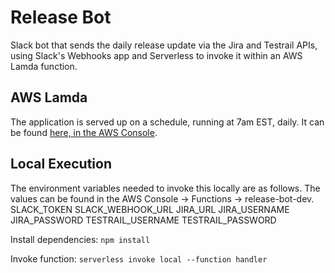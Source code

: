 # Release Bot

Slack bot that sends the daily release update via the Jira and Testrail APIs, using Slack's Webhooks app and Serverless to invoke it within an AWS Lamda function.

## AWS Lamda

The application is served up on a schedule, running at 7am EST, daily. It can be found [here, in the AWS Console](https://console.aws.amazon.com/lambda/home?region=us-east-1#/applications/release-bot-dev).


## Local Execution

The environment variables needed to invoke this locally are as follows. The values can be found in the AWS Console -> Functions -> release-bot-dev.
SLACK_TOKEN
SLACK_WEBHOOK_URL
JIRA_URL
JIRA_USERNAME
JIRA_PASSWORD
TESTRAIL_USERNAME
TESTRAIL_PASSWORD

Install dependencies:
`npm install`

Invoke function:
`serverless invoke local --function handler`